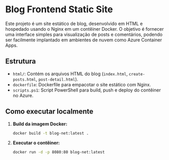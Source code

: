 # Blog Frontend Static Site

Este projeto é um site estático de blog, desenvolvido em HTML e hospedado usando o Nginx em um contêiner Docker. O objetivo é fornecer uma interface simples para visualização de posts e comentários, podendo ser facilmente implantado em ambientes de nuvem como Azure Container Apps.

## Estrutura

- `html/`: Contém os arquivos HTML do blog (`index.html`, `create-posts.html`, `post-detail.html`).
- `dockerfile`: Dockerfile para empacotar o site estático com Nginx.
- `scripts.ps1`: Script PowerShell para build, push e deploy do contêiner no Azure.

## Como executar localmente

1. **Build da imagem Docker:**
   ```sh
   docker build -t blog-net:latest .

2. **Executar o contêiner:**
   ```sh
   docker run -d -p 8080:80 blog-net:latest
   ```